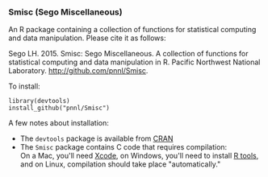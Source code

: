 ### Smisc (Sego Miscellaneous) 

An R package containing a collection of functions for statistical computing and data manipulation.  Please cite it as follows:

Sego LH. 2015. Smisc: Sego Miscellaneous. A collection of functions for statistical computing and data manipulation in R.
Pacific Northwest National Laboratory. http://github.com/pnnl/Smisc.

To install:

    library(devtools)
    install_github("pnnl/Smisc")

A few notes about installation:
- The `devtools` package is available from [CRAN](http://cran.r-project.org)
- The `Smisc` package contains C code that requires compilation:  
On a Mac, you'll need [Xcode](https://developer.apple.com/xcode/), 
on Windows, you'll need to install [R tools](http://cran.r-project.org/bin/windows/Rtools/), 
and on Linux, compilation should take place "automatically."
